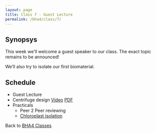 ```yaml
---
layout: page
title: Class 7 - Guest Lecture
permalink: /bha4/class/7/
---
```


## Synopsys

This week we'll welcome a guest speaker to our class. The exact topic remains to be announced!

We’ll also try to isolate our first biomaterial. 

## Schedule

* Guest Lecture
* Centrifuge design [Video](https://vimeo.com/208227981) [PDF](/bha4/class/7/pdf/centrifuge-design.pdf)
* Practicals
  * Peer 2 Peer reviewing
  * [Chloroplast isolation](/bha4/class/7/chloroplast-isolation/)

Back to [BHA4 Classes](/bha4/classes/)
